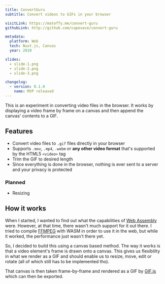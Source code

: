 ```yaml
---
title: ConvertGuru
subtitle: Convert videos to GIFs in your browser

visitLink: https://mateffy.me/convert-guru
githubLink: http://github.com/capevace/convert-guru

metadata:
  platform: Web
  tech: Nuxt.js, Canvas
  year: 2019

slides:
  - slide-1.png
  - slide-2.png
  - slide-3.png

changelog:
  - version: 0.1.0
    name: MVP released
---
```


This is an experiment in converting video files in the browser. It works by displaying a video frame by frame on a canvas and then append the canvas' contents to a GIF.

## Features

- Convert video files to `.gif` files directly in your browser
- Supports `.mov`, `.mp4`, `.webm` or **any other video format** that's supported by the HTML5 `<video>` tag
- Trim the GIF to desired length
- Since everything is done in the browser, nothing is ever sent to a server and your privacy is protected

### Planned

- Resizing

## How it works

When I started, I wanted to find out what the capabilities of [Web Assembly](https://webassembly.org) were. However, at that time, there wasn't much support for it out there. I tried to compile [FFMPEG](https://ffmpeg.org) with WASM in order to use it in the web, but while it worked, the performance just wasn't there yet.

So, I decided to build this using a canvas based method. The way it works is that a video element's frame is drawn onto a canvas. This gives us flexiblilty in what we render as a GIF and should enable us to resize, move, edit or rotate (all of which still has to be implemented tho).

That canvas is then taken frame-by-frame and rendered as a GIF by [GIF.js](https://jnordberg.github.io/gif.js/) which can then be exported.
